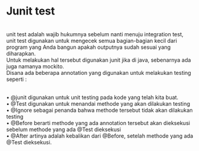# Junit test
<br>
unit test adalah wajib hukumnya sebelum nanti menuju integration test, <br>  
unit test digunakan untuk mengecek semua bagian-bagian kecil dari program yang Anda bangun apakah outputnya sudah sesuai yang diharapkan. <br>
Untuk melakukan hal tersebut digunakan junit jika di java, sebenarnya ada juga namanya mockito. <br> 
Disana ada beberapa annotation yang digunakan untuk melakukan testing seperti : <br>
<br>

  • @junit digunakan untuk unit testing pada kode yang telah kita buat. <br>
  • @Test digunakan untuk menandai methode yang akan dilakukan testing <br>
  • @Ignore sebagai penanda bahwa methode tersebut tidak akan dilakukan testing <br>
  • @Before berarti methode yang ada annotation tersebut akan dieksekusi sebelum methode yang ada @Test dieksekusi <br>
  • @After artinya adalah kebalikan dari @Before, setelah methode yang ada @Test dieksekusi. <br>